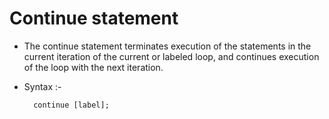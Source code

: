 # Continue statement
- The continue statement terminates execution of the statements in the current iteration of the current or labeled loop, and continues execution of the loop with the next iteration.

- Syntax :- 

  ```
    continue [label];
  ```